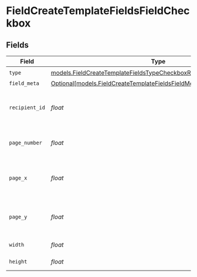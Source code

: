 # FieldCreateTemplateFieldsFieldCheckbox


## Fields

| Field                                                                                                                                        | Type                                                                                                                                         | Required                                                                                                                                     | Description                                                                                                                                  |
| -------------------------------------------------------------------------------------------------------------------------------------------- | -------------------------------------------------------------------------------------------------------------------------------------------- | -------------------------------------------------------------------------------------------------------------------------------------------- | -------------------------------------------------------------------------------------------------------------------------------------------- |
| `type`                                                                                                                                       | [models.FieldCreateTemplateFieldsTypeCheckboxRequestBody1](../models/fieldcreatetemplatefieldstypecheckboxrequestbody1.md)                   | :heavy_check_mark:                                                                                                                           | N/A                                                                                                                                          |
| `field_meta`                                                                                                                                 | [Optional[models.FieldCreateTemplateFieldsFieldMetaCheckboxRequestBody]](../models/fieldcreatetemplatefieldsfieldmetacheckboxrequestbody.md) | :heavy_minus_sign:                                                                                                                           | N/A                                                                                                                                          |
| `recipient_id`                                                                                                                               | *float*                                                                                                                                      | :heavy_check_mark:                                                                                                                           | The ID of the recipient to create the field for.                                                                                             |
| `page_number`                                                                                                                                | *float*                                                                                                                                      | :heavy_check_mark:                                                                                                                           | The page number the field will be on.                                                                                                        |
| `page_x`                                                                                                                                     | *float*                                                                                                                                      | :heavy_check_mark:                                                                                                                           | The X coordinate of where the field will be placed.                                                                                          |
| `page_y`                                                                                                                                     | *float*                                                                                                                                      | :heavy_check_mark:                                                                                                                           | The Y coordinate of where the field will be placed.                                                                                          |
| `width`                                                                                                                                      | *float*                                                                                                                                      | :heavy_check_mark:                                                                                                                           | The width of the field.                                                                                                                      |
| `height`                                                                                                                                     | *float*                                                                                                                                      | :heavy_check_mark:                                                                                                                           | The height of the field.                                                                                                                     |